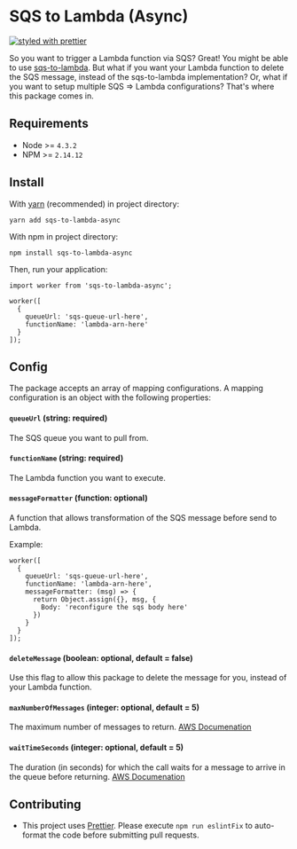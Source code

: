 # SQS to Lambda (Async)

[![styled with prettier](https://img.shields.io/badge/styled_with-prettier-ff69b4.svg)](https://github.com/prettier/prettier)

So you want to trigger a Lambda function via SQS? Great! You might be able to use [sqs-to-lambda](https://github.com/robinjmurphy/sqs-to-lambda). But what if you want your Lambda function to delete the SQS message, instead of the sqs-to-lambda implementation? Or, what if you want to setup multiple SQS => Lambda configurations? That's where this package comes in.

## Requirements
- Node >= `4.3.2`
- NPM >= `2.14.12`

## Install

With [yarn](https://yarnpkg.com) (recommended) in project directory:
```
yarn add sqs-to-lambda-async
```

With npm in project directory:
```
npm install sqs-to-lambda-async
```

Then, run your application:
```
import worker from 'sqs-to-lambda-async';

worker([
  {
    queueUrl: 'sqs-queue-url-here',
    functionName: 'lambda-arn-here'
  }
]);
```

## Config

The package accepts an array of mapping configurations. A mapping configuration is an object with the following properties:

#### `queueUrl` (string: required)

The SQS queue you want to pull from.

#### `functionName` (string: required)

The Lambda function you want to execute.

#### `messageFormatter` (function: optional)

A function that allows transformation of the SQS message before send to Lambda.

Example:
```
worker([
  {
    queueUrl: 'sqs-queue-url-here',
    functionName: 'lambda-arn-here',
    messageFormatter: (msg) => {
      return Object.assign({}, msg, {
        Body: 'reconfigure the sqs body here'
      })
    }
  }
]);
```

#### `deleteMessage` (boolean: optional, default = false)

Use this flag to allow this package to delete the message for you, instead of your Lambda function.

#### `maxNumberOfMessages` (integer: optional, default = 5)

The maximum number of messages to return. [AWS Documenation](http://docs.aws.amazon.com/AWSSimpleQueueService/latest/APIReference/API_ReceiveMessage.html)

#### `waitTimeSeconds` (integer: optional, default = 5)

The duration (in seconds) for which the call waits for a message to arrive in the queue before returning. [AWS Documenation](http://docs.aws.amazon.com/AWSSimpleQueueService/latest/APIReference/API_ReceiveMessage.html)

## Contributing
- This project uses [Prettier](https://github.com/prettier/prettier). Please execute `npm run eslintFix` to auto-format the code before submitting pull requests.
